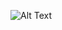 ![Alt Text]([https://media.giphy.com/media/vFKqnCdLPNOKc/giphy.gif](https://giphy.com/embed/5Zesu5VPNGJlm))

<!---
ruan-molinari/ruan-molinari is a ✨ special ✨ repository because its `README.md` (this file) appears on your GitHub profile.
You can click the Preview link to take a look at your changes.
--->
